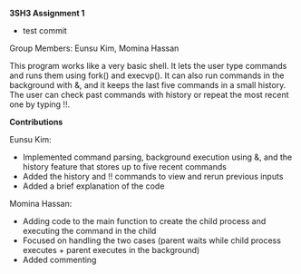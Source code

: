 **3SH3 Assignment 1**
- test commit

Group Members: Eunsu Kim, Momina Hassan

This program works like a very basic shell. It lets the user type commands and runs them using fork() and execvp(). It can also run commands in the background with &, and it keeps the last five commands in a small history. The user can check past commands with history or repeat the most recent one by typing !!.

**Contributions**

Eunsu Kim:
- Implemented command parsing, background execution using &, and the history feature that stores up to five recent commands
- Added the history and !! commands to view and rerun previous inputs
- Added a brief explanation of the code


Momina Hassan: 
- Adding code to the main function to create the child process and executing the command in the child 
- Focused on handling the two cases (parent waits while child process executes + parent executes in the background)
- Added commenting
